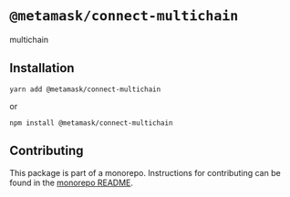 # `@metamask/connect-multichain`

multichain

## Installation

`yarn add @metamask/connect-multichain`

or

`npm install @metamask/connect-multichain`

## Contributing

This package is part of a monorepo. Instructions for contributing can be found in the [monorepo README](https://github.com/MetaMask/metamask-connect-monorepo#readme).
